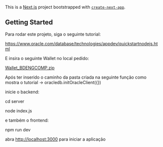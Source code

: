 This is a [Next.js](https://nextjs.org/) project bootstrapped with [`create-next-app`](https://github.com/vercel/next.js/tree/canary/packages/create-next-app).

## Getting Started

Para rodar este projeto, siga o seguinte tutorial:

https://www.oracle.com/database/technologies/appdev/quickstartnodejs.html

E insira o seguinte Wallet no local pedido:

[Wallet_BDENGCOMP.zip](https://github.com/Riuregan/PermesHoudini/files/9088621/Wallet_BDENGCOMP.zip)

Após ter inserido o caminho da pasta criada na seguinte função como mostra o tutorial -> oracledb.initOracleClient({})

inicie o backend:

cd server

node index.js

e também o frontend:

npm run dev

abra [http://localhost:3000](http://localhost:3000) para iniciar a aplicação

